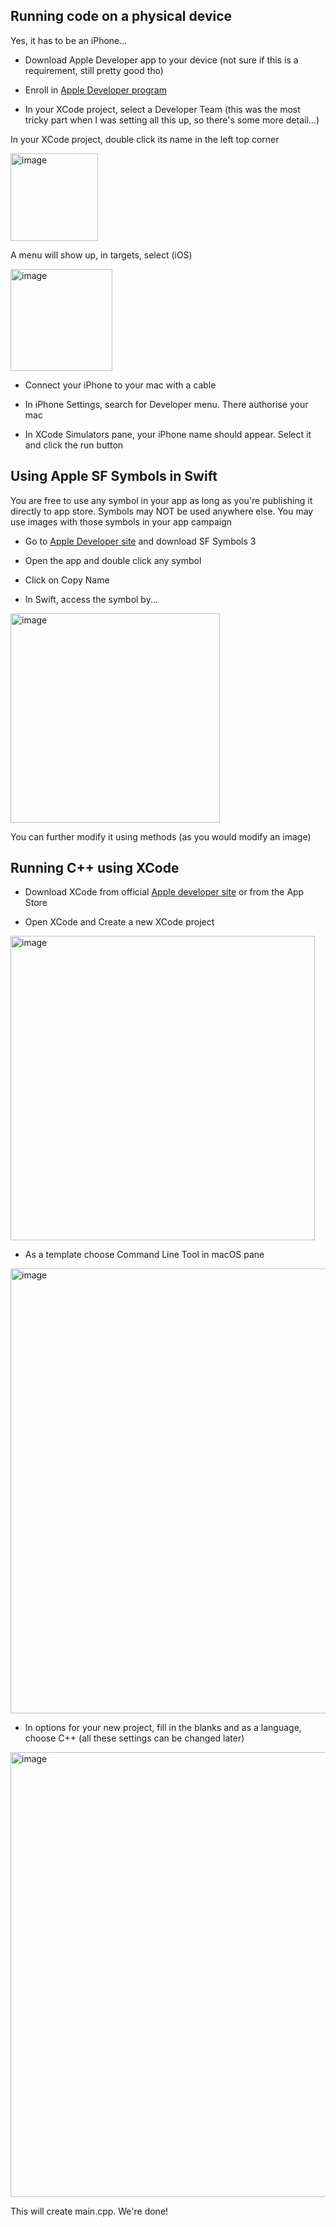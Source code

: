 ## Running code on a physical device

Yes, it has to be an iPhone... 

+ Download Apple Developer app to your device (not sure if this is a requirement, still pretty good tho)

+ Enroll in <a href="https://developer.apple.com/programs/" target="_blank">Apple Developer program</a>

+ In your XCode project, select a Developer Team (this was the most tricky part when I was setting all this up, so there's some more detail...)

In your XCode project, double click its name in the left top corner

<img width="140" alt="image" src="https://user-images.githubusercontent.com/75474651/140650917-ba2997f5-6692-426b-9954-35063d4477a5.png">

A menu will show up, in targets, select <name of your project> (iOS)
  
<img width="163" alt="image" src="https://user-images.githubusercontent.com/75474651/140650955-4b34795e-b8be-4b21-ba00-3e8e5cf8758f.png">


+ Connect your iPhone to your mac with a cable 

+ In iPhone Settings, search for Developer menu. There authorise your mac 

+ In XCode Simulators pane, your iPhone name should appear. Select it and click the run button 

## Using Apple SF Symbols in Swift 

You are free to use any symbol in your app as long as you're publishing it directly to app store. Symbols may NOT be used anywhere else. You may use images with those symbols in your app campaign

+ Go to <a href="https://developer.apple.com/sf-symbols/" target="_blank">Apple Developer site</a> and download SF Symbols 3

+ Open the app and double click any symbol

+ Click on Copy Name

+ In Swift, access the symbol by...

<img width="335" alt="image" src="https://user-images.githubusercontent.com/75474651/140283299-92ff0ab5-6ba5-4db0-9b87-e3a540fd38e5.png">

You can further modify it using methods (as you would modify an image)

## Running C++ using XCode 

+ Download XCode from official <a href="" target="_blank">Apple developer site</a> or from the App Store

+ Open XCode and Create a new XCode project 

<img width="487" alt="image" src="https://user-images.githubusercontent.com/75474651/140281010-ce9ec4be-5efe-481c-abcc-88061bfe0ec4.png">

+ As a template choose Command Line Tool in macOS pane 

<img width="712" alt="image" src="https://user-images.githubusercontent.com/75474651/140281377-b9abe8ac-2a0b-4465-81a1-402423b0162b.png">

+ In options for your new project, fill in the blanks and as a language, choose C++ (all these settings can be changed later)

<img width="712" alt="image" src="https://user-images.githubusercontent.com/75474651/140281524-6a14ae1d-a21b-46f5-b925-cd5eeadc5109.png">

This will create main.cpp. We're done!

